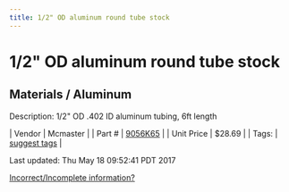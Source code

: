 ```yaml
---
title: 1/2" OD aluminum round tube stock
---
```


# 1/2" OD aluminum round tube stock
## Materials / Aluminum
Description: 	1/2" OD .402 ID aluminum tubing, 6ft length 

| Vendor | Mcmaster | 
| Part # | [9056K65](https://www.mcmaster.com/#9056K65) | 
| Unit Price | $28.69 | 
| Tags: | [suggest tags](https://docs.google.com/forms/d/e/1FAIpQLSeWyY8v3RgOty-MyWmh9U0iivNYN_molChYyS-0U-o-kOAv_g/viewform) | 

Last updated: Thu May 18 09:52:41 PDT 2017

 [Incorrect/Incomplete information?](https://docs.google.com/forms/d/e/1FAIpQLSeWyY8v3RgOty-MyWmh9U0iivNYN_molChYyS-0U-o-kOAv_g/viewform)